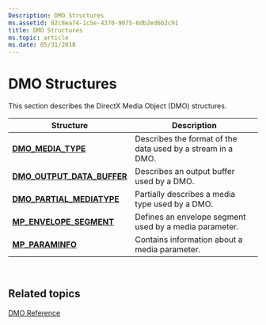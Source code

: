 ```yaml
---
Description: DMO Structures
ms.assetid: 82c8ea74-1c5e-4370-9075-6db2ed6b2c91
title: DMO Structures
ms.topic: article
ms.date: 05/31/2018
---
```


# DMO Structures

This section describes the DirectX Media Object (DMO) structures.



| Structure                                                   | Description                                                 |
|-------------------------------------------------------------|-------------------------------------------------------------|
| [**DMO\_MEDIA\_TYPE**](/windows/desktop/api/Mediaobj/ns-mediaobj-_dmomediatype)                  | Describes the format of the data used by a stream in a DMO. |
| [**DMO\_OUTPUT\_DATA\_BUFFER**](/windows/desktop/api/Mediaobj/ns-mediaobj-_dmo_output_data_buffer) | Describes an output buffer used by a DMO.                   |
| [**DMO\_PARTIAL\_MEDIATYPE**](/windows/desktop/api/Dmoreg/ns-dmoreg-_dmo_partial_mediatype)    | Partially describes a media type used by a DMO.             |
| [**MP\_ENVELOPE\_SEGMENT**](/windows/desktop/api/Medparam/ns-medparam-_mp_envelope_segment)        | Defines an envelope segment used by a media parameter.      |
| [**MP\_PARAMINFO**](/windows/desktop/api/Medparam/ns-medparam-_mp_paraminfo)                       | Contains information about a media parameter.               |



 

## Related topics

<dl> <dt>

[DMO Reference](dmo-reference.md)
</dt> </dl>

 

 



